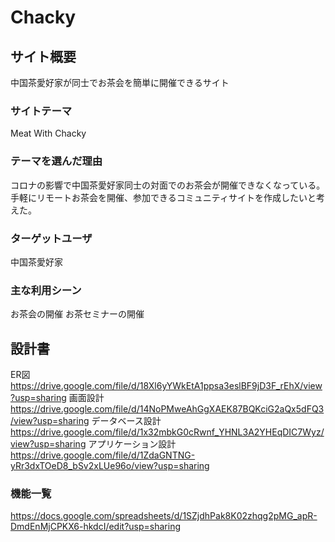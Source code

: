 # Chacky
## サイト概要
中国茶愛好家が同士でお茶会を簡単に開催できるサイト

### サイトテーマ
Meat With Chacky

### テーマを選んだ理由
コロナの影響で中国茶愛好家同士の対面でのお茶会が開催できなくなっている。
手軽にリモートお茶会を開催、参加できるコミュニティサイトを作成したいと考えた。


### ターゲットユーザ
中国茶愛好家

### 主な利用シーン
お茶会の開催
お茶セミナーの開催



## 設計書
ER図
https://drive.google.com/file/d/18Xl6yYWkEtA1ppsa3eslBF9jD3F_rEhX/view?usp=sharing
画面設計
https://drive.google.com/file/d/14NoPMweAhGgXAEK87BQKciG2aQx5dFQ3/view?usp=sharing
データベース設計
https://drive.google.com/file/d/1x32mbkG0cRwnf_YHNL3A2YHEqDIC7Wyz/view?usp=sharing
アプリケーション設計
https://drive.google.com/file/d/1ZdaGNTNG-yRr3dxTOeD8_bSv2xLUe96o/view?usp=sharing


### 機能一覧
https://docs.google.com/spreadsheets/d/1SZjdhPak8K02zhqg2pMG_apR-DmdEnMjCPKX6-hkdcI/edit?usp=sharing


